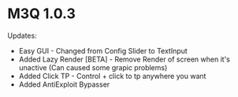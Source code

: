 # M3Q 1.0.3
Updates:
+ Easy GUI - Changed from Config Slider to TextInput
+ Added Lazy Render [BETA] - Remove Render of screen when it's unactive (Can caused some grapic problems)
+ Added Click TP - Control + click to tp anywhere you want
+ Added AntiExploit Bypasser
